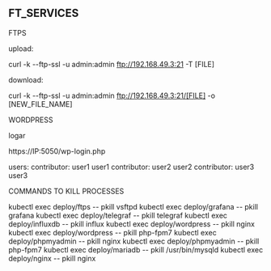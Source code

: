 ## FT_SERVICES


FTPS

upload:

curl -k --ftp-ssl -u admin:admin ftp://192.168.49.3:21 -T [FILE]

download:

curl -k --ftp-ssl -u admin:admin ftp://192.168.49.3:21/[FILE] -o [NEW_FILE_NAME]

WORDPRESS

logar

https://IP:5050/wp-login.php

users:
contributor: user1 user1
contributor: user2 user2
contributor: user3 user3



COMMANDS TO KILL PROCESSES

kubectl exec deploy/ftps -- pkill vsftpd
kubectl exec deploy/grafana -- pkill grafana
kubectl exec deploy/telegraf -- pkill telegraf
kubectl exec deploy/influxdb -- pkill influx
kubectl exec deploy/wordpress -- pkill nginx
kubectl exec deploy/wordpress -- pkill php-fpm7
kubectl exec deploy/phpmyadmin -- pkill nginx
kubectl exec deploy/phpmyadmin -- pkill php-fpm7
kubectl exec deploy/mariadb -- pkill /usr/bin/mysqld 
kubectl exec deploy/nginx -- pkill nginx


